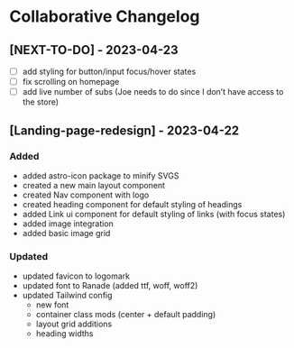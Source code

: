 # Collaborative Changelog

## [NEXT-TO-DO] - 2023-04-23
- [ ] add styling for button/input focus/hover states
- [ ] fix scrolling on homepage
- [ ] add live number of subs (Joe needs to do since I don’t have access to the store)

## [Landing-page-redesign] - 2023-04-22

### Added
- added astro-icon package to minify SVGS
- created a new main layout component
- created Nav component with logo
- created heading component for default styling of headings
- added Link ui component for default styling of links (with focus states)
- added image integration
- added basic image grid

### Updated
- updated favicon to logomark
- updated font to Ranade (added ttf, woff, woff2)
- updated Tailwind config
  - new font
  - container class mods (center + default padding)
  - layout grid additions
  - heading widths